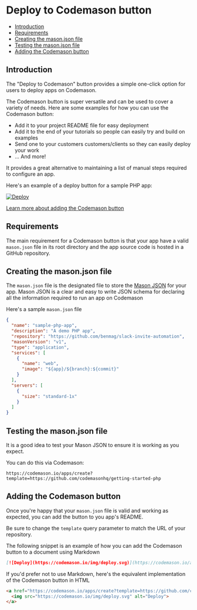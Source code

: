 # Deploy to Codemason button

- [Introduction](#introduction)
- [Requirements](#requirements)
- [Creating the mason.json file](#creating-the-mason-json-file)
- [Testing the mason.json file](#testing-the-mason-json-file)
- [Adding the Codemason button](#adding-the-codemason-button)


<a name="introduction"></a>
## Introduction

The "Deploy to Codemason" button provides a simple one-click option for users to deploy apps on Codemason.

The Codemason button is super versatile and can be used to cover a variety of needs. Here are some examples for how you can use the Codemason button:

* Add it to your project README file for easy deployment
* Add it to the end of your tutorials so people can easily try and build on examples
* Send one to your customers customers/clients so they can easily deploy your work
* ... And more!

It provides a great alternative to maintaining a list of manual steps required to configure an app.

Here's an example of a deploy button for a sample PHP app:

[![Deploy](https://codemason.io/img/deploy.svg)](https://codemason.io/apps/create?template=https://github.com/benmag/slack-invite-automation/)

[Learn more about adding the Codemason button](#adding-the-codemason-button)

<a name="requirements"></a>
## Requirements 
The main requirement for a Codemason button is that your app have a valid `mason.json` file in its root directory and the app source code is hosted in a GitHub repository.


<a name="creating-the-mason-json-file"></a>
## Creating the mason.json file
The `mason.json` file is the designated file to store the [Mason JSON](/docs/{{version}}/mason-json) for your app. 
Mason JSON is a clear and easy to write JSON schema for declaring all the information required to run an app on Codemason

Here's a sample `mason.json` file
```json
{
  "name": "sample-php-app",
  "description": "A demo PHP app",
  "repository": "https://github.com/benmag/slack-invite-automation",
  "masonVersion": "v1",
  "type": "application",
  "services": [
    {
      "name": "web",
      "image": "${app}/${branch}:${commit}"
    }
  ],
  "servers": [
    {
      "size": "standard-1x"
    }
  ]
}
```


<a name="testing-the-mason-json-file"></a>
## Testing the mason.json file
It is a good idea to test your Mason JSON to ensure it is working as you expect.

You can do this via Codemason:
```
https://codemason.io/apps/create?template=https://github.com/codemasonhq/getting-started-php
```


<a name="adding-the-codemason-button"></a>
## Adding the Codemason button
Once you're happy that your `mason.json` file is valid and working as expected, you can add the button to you app's README.

Be sure to change the `template` query parameter to match the URL of your repository.

The following snippet is an example of how you can add the Codemason button to a document using Markdown
```markdown
[![Deploy](https://codemason.io/img/deploy.svg)](https://codemason.io/apps/create?template=https://github.com/benmag/slack-invite-automation/)
```

If you'd prefer not to use Markdown, here's the equivalent implementation of the Codemason button in HTML
```html
<a href="https://codemason.io/apps/create?template=https://github.com/codemasonhq/getting-started-php">
  <img src="https://codemason.io/img/deploy.svg" alt="Deploy">
</a>
```
